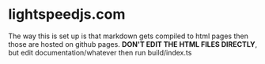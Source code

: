 # lightspeedjs.com

The way this is set up is that markdown gets compiled to html pages then those are hosted on github pages.
**DON'T EDIT THE HTML FILES DIRECTLY**, but edit documentation/whatever then run build/index.ts